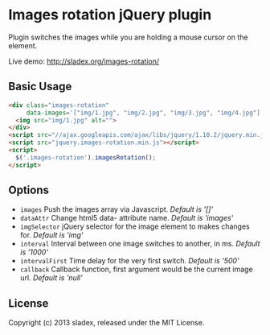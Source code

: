 Images rotation jQuery plugin
===============

Plugin switches the images while you are holding a mouse cursor on the element.

Live demo: http://sladex.org/images-rotation/

Basic Usage
---------------
````html
<div class="images-rotation"
     data-images='["img/1.jpg", "img/2.jpg", "img/3.jpg", "img/4.jpg"]'>
  <img src="img/1.jpg" alt="">
</div>
<script src="//ajax.googleapis.com/ajax/libs/jquery/1.10.2/jquery.min.js"></script>
<script src="jquery.images-rotation.min.js"></script>
<script>
  $('.images-rotation').imagesRotation();
</script>
````

Options
---------------
- `images` Push the images array via Javascript. _Default is '[]'_
- `dataAttr` Change html5 data- attribute name. _Default is 'images'_
- `imgSelector` jQuery selector for the image element to makes changes for. _Default is 'img'_
- `interval` Interval between one image switches to another, in ms. _Default is '1000'_
- `intervalFirst` Time delay for the very first switch. _Default is '500'_
- `callback` Callback function, first argument would be the current image url. _Default is 'null'_

License
---------------
Copyright (c) 2013 sladex, released under the MIT License.
